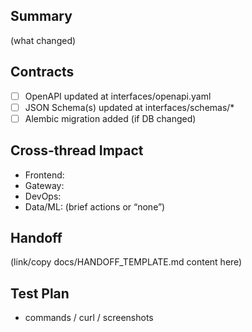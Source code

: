 ## Summary
(what changed)

## Contracts
- [ ] OpenAPI updated at interfaces/openapi.yaml
- [ ] JSON Schema(s) updated at interfaces/schemas/*
- [ ] Alembic migration added (if DB changed)

## Cross-thread Impact
- Frontend:
- Gateway:
- DevOps:
- Data/ML:
(brief actions or “none”)

## Handoff
(link/copy docs/HANDOFF_TEMPLATE.md content here)

## Test Plan
- commands / curl / screenshots
